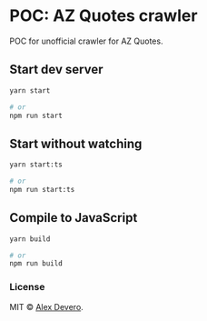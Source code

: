 # POC: AZ Quotes crawler

POC for unofficial crawler for AZ Quotes.

## Start dev server

```bash
yarn start

# or
npm run start
```

## Start without watching

```bash
yarn start:ts

# or
npm run start:ts
```

## Compile to JavaScript

```bash
yarn build

# or
npm run build
```

### License

MIT © [Alex Devero](https://alexdevero.com).
